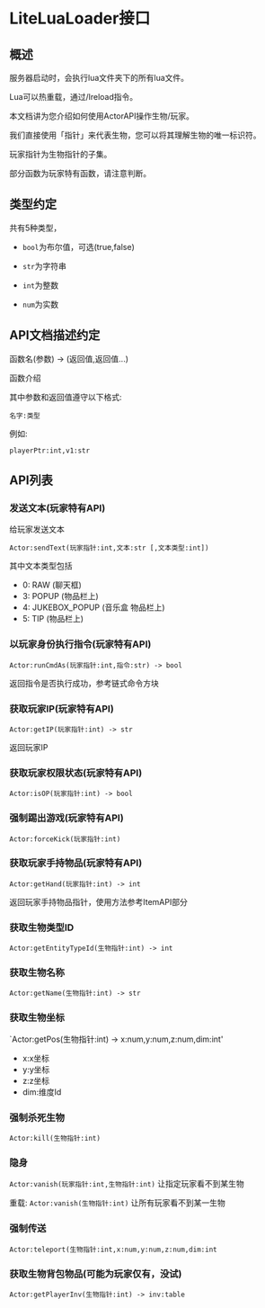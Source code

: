 # LiteLuaLoader接口

## 概述

服务器启动时，会执行lua文件夹下的所有lua文件。

Lua可以热重载，通过/lreload指令。

本文档讲为您介绍如何使用ActorAPI操作生物/玩家。

我们直接使用「指针」来代表生物，您可以将其理解生物的唯一标识符。

玩家指针为生物指针的子集。

部分函数为玩家特有函数，请注意判断。

## 类型约定

共有5种类型，

- `bool`为布尔值，可选(true,false)

- `str`为字符串

- `int`为整数

- `num`为实数

## API文档描述约定

函数名(参数) -> (返回值,返回值...)</br>

函数介绍  

其中参数和返回值遵守以下格式:</br>

`名字:类型`  

例如:</br>

`playerPtr:int,v1:str`

## API列表

### **发送文本(玩家特有API)**  
 给玩家发送文本</br>

`Actor:sendText(玩家指针:int,文本:str [,文本类型:int])`

其中文本类型包括

- 0: RAW (聊天框)
- 3: POPUP (物品栏上)
- 4: JUKEBOX_POPUP (音乐盒 物品栏上)
- 5: TIP (物品栏上)

### **以玩家身份执行指令(玩家特有API)**

`Actor:runCmdAs(玩家指针:int,指令:str) -> bool`

返回指令是否执行成功，参考链式命令方块

### **获取玩家IP(玩家特有API)**

`Actor:getIP(玩家指针:int) -> str`

返回玩家IP

### **获取玩家权限状态(玩家特有API)**

`Actor:isOP(玩家指针:int) -> bool`

### **强制踢出游戏(玩家特有API)**

`Actor:forceKick(玩家指针:int)`

### **获取玩家手持物品(玩家特有API)**

`Actor:getHand(玩家指针:int) -> int`

返回玩家手持物品指针，使用方法参考ItemAPI部分

### **获取生物类型ID**

`Actor:getEntityTypeId(生物指针:int) -> int`

### **获取生物名称**

`Actor:getName(生物指针:int) -> str`

### **获取生物坐标**

`Actor:getPos(生物指针:int) -> x:num,y:num,z:num,dim:int'

- x:x坐标
- y:y坐标
- z:z坐标
- dim:维度Id

### **强制杀死生物**

`Actor:kill(生物指针:int)`

### **隐身**

`Actor:vanish(玩家指针:int,生物指针:int)`
让指定玩家看不到某生物

重载:
`Actor:vanish(生物指针:int)`
让所有玩家看不到某一生物

### **强制传送**

`Actor:teleport(生物指针:int,x:num,y:num,z:num,dim:int`

### **获取生物背包物品(可能为玩家仅有，没试)**
`Actor:getPlayerInv(生物指针:int) -> inv:table`

